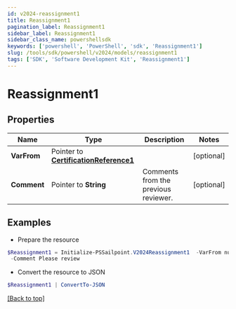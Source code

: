 ```yaml
---
id: v2024-reassignment1
title: Reassignment1
pagination_label: Reassignment1
sidebar_label: Reassignment1
sidebar_class_name: powershellsdk
keywords: ['powershell', 'PowerShell', 'sdk', 'Reassignment1'] 
slug: /tools/sdk/powershell/v2024/models/reassignment1
tags: ['SDK', 'Software Development Kit', 'Reassignment1']
---
```



# Reassignment1

## Properties

Name | Type | Description | Notes
------------ | ------------- | ------------- | -------------
**VarFrom** |  Pointer to [**CertificationReference1**](certification-reference1) |  | [optional] 
**Comment** |  Pointer to **String** | Comments from the previous reviewer. | [optional] 

## Examples

- Prepare the resource
```powershell
$Reassignment1 = Initialize-PSSailpoint.V2024Reassignment1  -VarFrom null `
 -Comment Please review
```

- Convert the resource to JSON
```powershell
$Reassignment1 | ConvertTo-JSON
```


[[Back to top]](#) 

